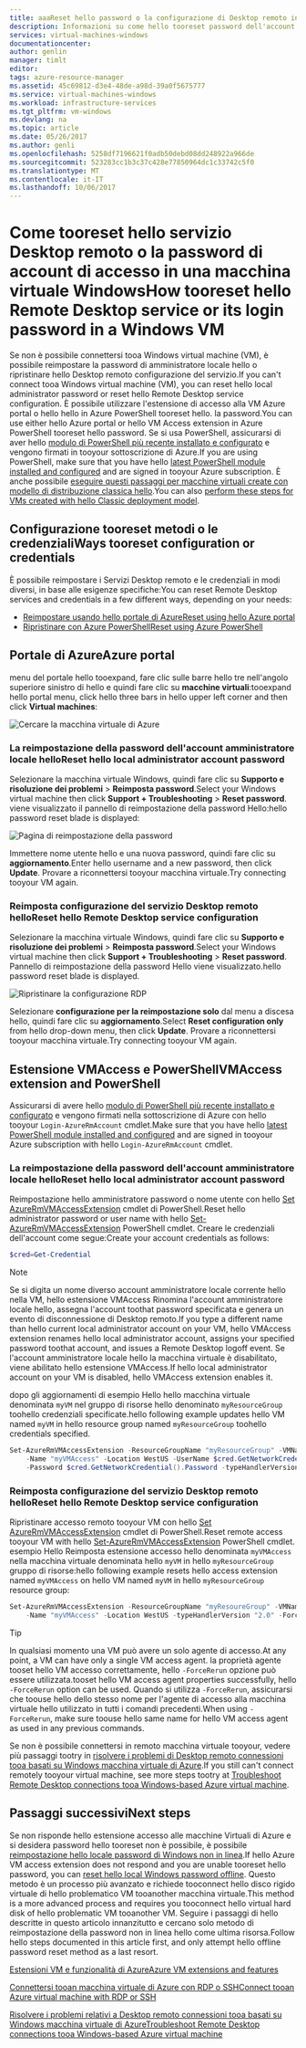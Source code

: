 ```yaml
---
title: aaaReset hello password o la configurazione di Desktop remoto in una macchina virtuale Windows | Documenti Microsoft
description: Informazioni su come hello tooreset password dell'account o i Servizi Desktop remoto in una macchina virtuale Windows usando il portale di Azure o Azure PowerShell.
services: virtual-machines-windows
documentationcenter: 
author: genlin
manager: timlt
editor: 
tags: azure-resource-manager
ms.assetid: 45c69812-d3e4-48de-a98d-39a0f5675777
ms.service: virtual-machines-windows
ms.workload: infrastructure-services
ms.tgt_pltfrm: vm-windows
ms.devlang: na
ms.topic: article
ms.date: 05/26/2017
ms.author: genli
ms.openlocfilehash: 5258df7196621f0adb50debd08dd248922a966de
ms.sourcegitcommit: 523283cc1b3c37c428e77850964dc1c33742c5f0
ms.translationtype: MT
ms.contentlocale: it-IT
ms.lasthandoff: 10/06/2017
---
```

# <a name="how-tooreset-hello-remote-desktop-service-or-its-login-password-in-a-windows-vm"></a><span data-ttu-id="dd41b-103">Come tooreset hello servizio Desktop remoto o la password di account di accesso in una macchina virtuale Windows</span><span class="sxs-lookup"><span data-stu-id="dd41b-103">How tooreset hello Remote Desktop service or its login password in a Windows VM</span></span>
<span data-ttu-id="dd41b-104">Se non è possibile connettersi tooa Windows virtual machine (VM), è possibile reimpostare la password di amministratore locale hello o ripristinare hello Desktop remoto configurazione del servizio.</span><span class="sxs-lookup"><span data-stu-id="dd41b-104">If you can't connect tooa Windows virtual machine (VM), you can reset hello local administrator password or reset hello Remote Desktop service configuration.</span></span> <span data-ttu-id="dd41b-105">È possibile utilizzare l'estensione di accesso alla VM Azure portal o hello hello in Azure PowerShell tooreset hello. la password.</span><span class="sxs-lookup"><span data-stu-id="dd41b-105">You can use either hello Azure portal or hello VM Access extension in Azure PowerShell tooreset hello password.</span></span> <span data-ttu-id="dd41b-106">Se si usa PowerShell, assicurarsi di aver hello [modulo di PowerShell più recente installato e configurato](/powershell/azure/overview) e vengono firmati in tooyour sottoscrizione di Azure.</span><span class="sxs-lookup"><span data-stu-id="dd41b-106">If you are using PowerShell, make sure that you have hello [latest PowerShell module installed and configured](/powershell/azure/overview) and are signed in tooyour Azure subscription.</span></span> <span data-ttu-id="dd41b-107">È anche possibile [eseguire questi passaggi per macchine virtuali create con modello di distribuzione classica hello](reset-rdp.md).</span><span class="sxs-lookup"><span data-stu-id="dd41b-107">You can also [perform these steps for VMs created with hello Classic deployment model](reset-rdp.md).</span></span>

## <a name="ways-tooreset-configuration-or-credentials"></a><span data-ttu-id="dd41b-108">Configurazione tooreset metodi o le credenziali</span><span class="sxs-lookup"><span data-stu-id="dd41b-108">Ways tooreset configuration or credentials</span></span>
<span data-ttu-id="dd41b-109">È possibile reimpostare i Servizi Desktop remoto e le credenziali in modi diversi, in base alle esigenze specifiche:</span><span class="sxs-lookup"><span data-stu-id="dd41b-109">You can reset Remote Desktop services and credentials in a few different ways, depending on your needs:</span></span>

- [<span data-ttu-id="dd41b-110">Reimpostare usando hello portale di Azure</span><span class="sxs-lookup"><span data-stu-id="dd41b-110">Reset using hello Azure portal</span></span>](#azure-portal)
- [<span data-ttu-id="dd41b-111">Ripristinare con Azure PowerShell</span><span class="sxs-lookup"><span data-stu-id="dd41b-111">Reset using Azure PowerShell</span></span>](#vmaccess-extension-and-powershell)

## <a name="azure-portal"></a><span data-ttu-id="dd41b-112">Portale di Azure</span><span class="sxs-lookup"><span data-stu-id="dd41b-112">Azure portal</span></span>
<span data-ttu-id="dd41b-113">menu del portale hello tooexpand, fare clic sulle barre hello tre nell'angolo superiore sinistro di hello e quindi fare clic su **macchine virtuali**:</span><span class="sxs-lookup"><span data-stu-id="dd41b-113">tooexpand hello portal menu, click hello three bars in hello upper left corner and then click **Virtual machines**:</span></span>

![Cercare la macchina virtuale di Azure](./media/reset-rdp/Portal-Select-VM.png)

### <a name="reset-hello-local-administrator-account-password"></a><span data-ttu-id="dd41b-115">**La reimpostazione della password dell'account amministratore locale hello**</span><span class="sxs-lookup"><span data-stu-id="dd41b-115">**Reset hello local administrator account password**</span></span>

<span data-ttu-id="dd41b-116">Selezionare la macchina virtuale Windows, quindi fare clic su **Supporto e risoluzione dei problemi** > **Reimposta password**.</span><span class="sxs-lookup"><span data-stu-id="dd41b-116">Select your Windows virtual machine then click **Support + Troubleshooting** > **Reset password**.</span></span> <span data-ttu-id="dd41b-117">viene visualizzato il pannello di reimpostazione della password Hello:</span><span class="sxs-lookup"><span data-stu-id="dd41b-117">hello password reset blade is displayed:</span></span>

![Pagina di reimpostazione della password](./media/reset-rdp/Portal-RM-PW-Reset-Windows.png)

<span data-ttu-id="dd41b-119">Immettere nome utente hello e una nuova password, quindi fare clic su **aggiornamento**.</span><span class="sxs-lookup"><span data-stu-id="dd41b-119">Enter hello username and a new password, then click **Update**.</span></span> <span data-ttu-id="dd41b-120">Provare a riconnettersi tooyour macchina virtuale.</span><span class="sxs-lookup"><span data-stu-id="dd41b-120">Try connecting tooyour VM again.</span></span>

### <a name="reset-hello-remote-desktop-service-configuration"></a><span data-ttu-id="dd41b-121">**Reimposta configurazione del servizio Desktop remoto hello**</span><span class="sxs-lookup"><span data-stu-id="dd41b-121">**Reset hello Remote Desktop service configuration**</span></span>

<span data-ttu-id="dd41b-122">Selezionare la macchina virtuale Windows, quindi fare clic su **Supporto e risoluzione dei problemi** > **Reimposta password**.</span><span class="sxs-lookup"><span data-stu-id="dd41b-122">Select your Windows virtual machine then click **Support + Troubleshooting** > **Reset password**.</span></span> <span data-ttu-id="dd41b-123">Pannello di reimpostazione della password Hello viene visualizzato.</span><span class="sxs-lookup"><span data-stu-id="dd41b-123">hello password reset blade is displayed.</span></span> 

![Ripristinare la configurazione RDP](./media/reset-rdp/Portal-RM-RDP-Reset.png)

<span data-ttu-id="dd41b-125">Selezionare **configurazione per la reimpostazione solo** dal menu a discesa hello, quindi fare clic su **aggiornamento**.</span><span class="sxs-lookup"><span data-stu-id="dd41b-125">Select **Reset configuration only** from hello drop-down menu, then click **Update**.</span></span> <span data-ttu-id="dd41b-126">Provare a riconnettersi tooyour macchina virtuale.</span><span class="sxs-lookup"><span data-stu-id="dd41b-126">Try connecting tooyour VM again.</span></span>


## <a name="vmaccess-extension-and-powershell"></a><span data-ttu-id="dd41b-127">Estensione VMAccess e PowerShell</span><span class="sxs-lookup"><span data-stu-id="dd41b-127">VMAccess extension and PowerShell</span></span>
<span data-ttu-id="dd41b-128">Assicurarsi di avere hello [modulo di PowerShell più recente installato e configurato](/powershell/azure/overview) e vengono firmati nella sottoscrizione di Azure con hello tooyour `Login-AzureRmAccount` cmdlet.</span><span class="sxs-lookup"><span data-stu-id="dd41b-128">Make sure that you have hello [latest PowerShell module installed and configured](/powershell/azure/overview) and are signed in tooyour Azure subscription with hello `Login-AzureRmAccount` cmdlet.</span></span>

### <a name="reset-hello-local-administrator-account-password"></a><span data-ttu-id="dd41b-129">**La reimpostazione della password dell'account amministratore locale hello**</span><span class="sxs-lookup"><span data-stu-id="dd41b-129">**Reset hello local administrator account password**</span></span>
<span data-ttu-id="dd41b-130">Reimpostazione hello amministratore password o nome utente con hello [Set AzureRmVMAccessExtension](/powershell/module/azurerm.compute/set-azurermvmaccessextension) cmdlet di PowerShell.</span><span class="sxs-lookup"><span data-stu-id="dd41b-130">Reset hello administrator password or user name with hello [Set-AzureRmVMAccessExtension](/powershell/module/azurerm.compute/set-azurermvmaccessextension) PowerShell cmdlet.</span></span> <span data-ttu-id="dd41b-131">Creare le credenziali dell'account come segue:</span><span class="sxs-lookup"><span data-stu-id="dd41b-131">Create your account credentials as follows:</span></span>

```powershell
$cred=Get-Credential
```

> [!NOTE] 
> <span data-ttu-id="dd41b-132">Se si digita un nome diverso account amministratore locale corrente hello nella VM, hello estensione VMAccess Rinomina l'account amministratore locale hello, assegna l'account toothat password specificata e genera un evento di disconnessione di Desktop remoto.</span><span class="sxs-lookup"><span data-stu-id="dd41b-132">If you type a different name than hello current local administrator account on your VM, hello VMAccess extension renames hello local administrator account, assigns your specified password toothat account, and issues a Remote Desktop logoff event.</span></span> <span data-ttu-id="dd41b-133">Se l'account amministratore locale hello la macchina virtuale è disabilitato, viene abilitato hello estensione VMAccess.</span><span class="sxs-lookup"><span data-stu-id="dd41b-133">If hello local administrator account on your VM is disabled, hello VMAccess extension enables it.</span></span>

<span data-ttu-id="dd41b-134">dopo gli aggiornamenti di esempio Hello hello macchina virtuale denominata `myVM` nel gruppo di risorse hello denominato `myResourceGroup` toohello credenziali specificate.</span><span class="sxs-lookup"><span data-stu-id="dd41b-134">hello following example updates hello VM named `myVM` in hello resource group named `myResourceGroup` toohello credentials specified.</span></span>

```powershell
Set-AzureRmVMAccessExtension -ResourceGroupName "myResourceGroup" -VMName "myVM" `
    -Name "myVMAccess" -Location WestUS -UserName $cred.GetNetworkCredential().Username `
    -Password $cred.GetNetworkCredential().Password -typeHandlerVersion "2.0"
```

### <a name="reset-hello-remote-desktop-service-configuration"></a><span data-ttu-id="dd41b-135">**Reimposta configurazione del servizio Desktop remoto hello**</span><span class="sxs-lookup"><span data-stu-id="dd41b-135">**Reset hello Remote Desktop service configuration**</span></span>
<span data-ttu-id="dd41b-136">Ripristinare accesso remoto tooyour VM con hello [Set AzureRmVMAccessExtension](/powershell/module/azurerm.compute/set-azurermvmaccessextension) cmdlet di PowerShell.</span><span class="sxs-lookup"><span data-stu-id="dd41b-136">Reset remote access tooyour VM with hello [Set-AzureRmVMAccessExtension](/powershell/module/azurerm.compute/set-azurermvmaccessextension) PowerShell cmdlet.</span></span> <span data-ttu-id="dd41b-137">esempio Hello Reimposta estensione accesso hello denominata `myVMAccess` nella macchina virtuale denominata hello `myVM` in hello `myResourceGroup` gruppo di risorse:</span><span class="sxs-lookup"><span data-stu-id="dd41b-137">hello following example resets hello access extension named `myVMAccess` on hello VM named `myVM` in hello `myResourceGroup` resource group:</span></span>

```powershell
Set-AzureRmVMAccessExtension -ResourceGroupName "myResoureGroup" -VMName "myVM" `
    -Name "myVMAccess" -Location WestUS -typeHandlerVersion "2.0" -ForceRerun
```

> [!TIP]
> <span data-ttu-id="dd41b-138">In qualsiasi momento una VM può avere un solo agente di accesso.</span><span class="sxs-lookup"><span data-stu-id="dd41b-138">At any point, a VM can have only a single VM access agent.</span></span> <span data-ttu-id="dd41b-139">la proprietà agente tooset hello VM accesso correttamente, hello `-ForceRerun` opzione può essere utilizzata.</span><span class="sxs-lookup"><span data-stu-id="dd41b-139">tooset hello VM access agent properties successfully, hello `-ForceRerun` option can be used.</span></span> <span data-ttu-id="dd41b-140">Quando si utilizza `-ForceRerun`, assicurarsi che toouse hello dello stesso nome per l'agente di accesso alla macchina virtuale hello utilizzato in tutti i comandi precedenti.</span><span class="sxs-lookup"><span data-stu-id="dd41b-140">When using `-ForceRerun`, make sure toouse hello same name for hello VM access agent as used in any previous commands.</span></span>

<span data-ttu-id="dd41b-141">Se non è possibile connettersi in remoto macchina virtuale tooyour, vedere più passaggi tootry in [risolvere i problemi di Desktop remoto connessioni tooa basati su Windows macchina virtuale di Azure](troubleshoot-rdp-connection.md?toc=%2fazure%2fvirtual-machines%2fwindows%2ftoc.json).</span><span class="sxs-lookup"><span data-stu-id="dd41b-141">If you still can't connect remotely tooyour virtual machine, see more steps tootry at [Troubleshoot Remote Desktop connections tooa Windows-based Azure virtual machine](troubleshoot-rdp-connection.md?toc=%2fazure%2fvirtual-machines%2fwindows%2ftoc.json).</span></span>


## <a name="next-steps"></a><span data-ttu-id="dd41b-142">Passaggi successivi</span><span class="sxs-lookup"><span data-stu-id="dd41b-142">Next steps</span></span>
<span data-ttu-id="dd41b-143">Se non risponde hello estensione accesso alle macchine Virtuali di Azure e si desidera password hello tooreset non è possibile, è possibile [reimpostazione hello locale password di Windows non in linea](reset-local-password-without-agent.md?toc=%2fazure%2fvirtual-machines%2fwindows%2ftoc.json).</span><span class="sxs-lookup"><span data-stu-id="dd41b-143">If hello Azure VM access extension does not respond and you are unable tooreset hello password, you can [reset hello local Windows password offline](reset-local-password-without-agent.md?toc=%2fazure%2fvirtual-machines%2fwindows%2ftoc.json).</span></span> <span data-ttu-id="dd41b-144">Questo metodo è un processo più avanzato e richiede tooconnect hello disco rigido virtuale di hello problematico VM tooanother macchina virtuale.</span><span class="sxs-lookup"><span data-stu-id="dd41b-144">This method is a more advanced process and requires you tooconnect hello virtual hard disk of hello problematic VM tooanother VM.</span></span> <span data-ttu-id="dd41b-145">Seguire i passaggi di hello descritte in questo articolo innanzitutto e cercano solo metodo di reimpostazione della password non in linea hello come ultima risorsa.</span><span class="sxs-lookup"><span data-stu-id="dd41b-145">Follow hello steps documented in this article first, and only attempt hello offline password reset method as a last resort.</span></span>

[<span data-ttu-id="dd41b-146">Estensioni VM e funzionalità di Azure</span><span class="sxs-lookup"><span data-stu-id="dd41b-146">Azure VM extensions and features</span></span>](extensions-features.md?toc=%2fazure%2fvirtual-machines%2fwindows%2ftoc.json)

[<span data-ttu-id="dd41b-147">Connettersi tooan macchina virtuale di Azure con RDP o SSH</span><span class="sxs-lookup"><span data-stu-id="dd41b-147">Connect tooan Azure virtual machine with RDP or SSH</span></span>](http://msdn.microsoft.com/library/azure/dn535788.aspx)

[<span data-ttu-id="dd41b-148">Risolvere i problemi relativi a Desktop remoto connessioni tooa basati su Windows macchina virtuale di Azure</span><span class="sxs-lookup"><span data-stu-id="dd41b-148">Troubleshoot Remote Desktop connections tooa Windows-based Azure virtual machine</span></span>](troubleshoot-rdp-connection.md?toc=%2fazure%2fvirtual-machines%2fwindows%2ftoc.json)

